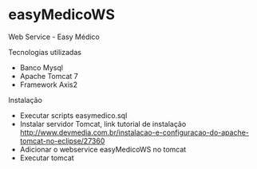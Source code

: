 # easyMedicoWS
Web Service - Easy Médico

Tecnologias utilizadas
- Banco Mysql
- Apache Tomcat 7
- Framework Axis2

Instalação
- Executar scripts easymedico.sql
- Instalar servidor Tomcat, link tutorial de instalação
http://www.devmedia.com.br/instalacao-e-configuracao-do-apache-tomcat-no-eclipse/27360
- Adicionar o webservice easyMedicoWS no tomcat
- Executar tomcat
